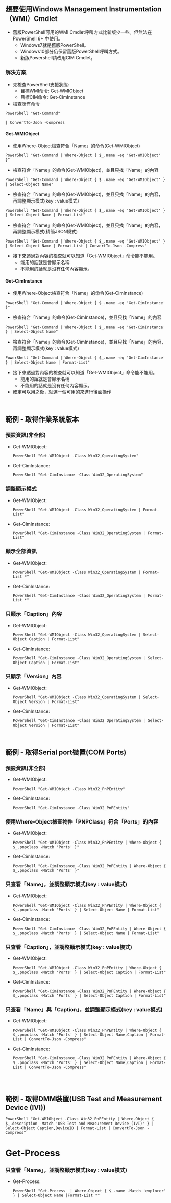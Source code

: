 ## 想要使用Windows Management Instrumentation（WMI）Cmdlet
+ 舊版PowerShell可用的WMI Cmdlet呼叫方式比新版少一些。但無法在 PowerShell 6+ 中使用。
  + Windows7就是舊版PowerShell。
  + Windows10部分仍保留舊版PowerShell呼叫方式。
  + 新版Powershell請改用CIM Cmdlet。
 
### 解決方案
+ 先檢查PowerShell支援狀態:
  + 目標WMI命令: Get-WMIObject
  + 目標CIM命令: Get-CimInstance
+ 檢查所有命令
```
PowerShell "Get-Command"
```

```
| ConvertTo-Json -Compress
```
#### Get-WMIObject
+ 使用Where-Object檢查符合「Name」的命令(Get-WMIObject)
```
PowerShell "Get-Command | Where-Object { $_.name -eq 'Get-WMIObject' }"
```
+ 檢查符合「Name」的命令(Get-WMIObject)，並且只找「Name」的內容
```
PowerShell "Get-Command | Where-Object { $_.name -eq 'Get-WMIObject' } | Select-Object Name"
```
+ 檢查符合「Name」的命令(Get-WMIObject)，並且只找「Name」的內容，再調整顯示模式(key : value模式)
```
PowerShell "Get-Command | Where-Object { $_.name -eq 'Get-WMIObject' } | Select-Object Name | Format-List"
```
+ 檢查符合「Name」的命令(Get-WMIObject)，並且只找「Name」的內容，再調整顯示模式(精簡JSON模式)
```
PowerShell "Get-Command | Where-Object { $_.name -eq 'Get-WMIObject' } | Select-Object Name | Format-List | ConvertTo-Json -Compress"
```
+ 接下來透過對內容的檢查就可以知道「Get-WMIObject」命令能不能用。
  + 能用的話就是會顯示名稱
  + 不能用的話就是沒有任何內容顯示。


#### Get-CimInstance
+ 使用Where-Object檢查符合「Name」的命令(Get-CimInstance)
```
PowerShell "Get-Command | Where-Object { $_.name -eq 'Get-CimInstance' }"
```
+ 檢查符合「Name」的命令(Get-CimInstance)，並且只找「Name」的內容
```
PowerShell "Get-Command | Where-Object { $_.name -eq 'Get-CimInstance' } | Select-Object Name"
```
+ 檢查符合「Name」的命令(Get-CimInstance)，並且只找「Name」的內容，再調整顯示模式(key : value模式)
```
PowerShell "Get-Command | Where-Object { $_.name -eq 'Get-CimInstance' } | Select-Object Name | Format-List"
```
+ 接下來透過對內容的檢查就可以知道「Get-WMIObject」命令能不能用。
  + 能用的話就是會顯示名稱
  + 不能用的話就是沒有任何內容顯示。
 + 確定可以用之後，就選一個可用的來進行後面操作

<br>

## 範例 - 取得作業系統版本
### 預設資訊(非全部)
+ Get-WMIObject:
  ```
  PowerShell "Get-WMIObject -Class Win32_OperatingSystem"
  ```
+ Get-CimInstance:
  ```
  PowerShell "Get-CimInstance -Class Win32_OperatingSystem"
  ```
### 調整顯示模式
+ Get-WMIObject:
  ```
  PowerShell "Get-WMIObject -Class Win32_OperatingSystem | Format-List"
  ```
+ Get-CimInstance:
  ```
  PowerShell "Get-CimInstance -Class Win32_OperatingSystem | Format-List"
  ```
### 顯示全部資訊
+ Get-WMIObject:
  ```
  PowerShell "Get-WMIObject -Class Win32_OperatingSystem | Format-List *"
  ```
+ Get-CimInstance:
  ```
  PowerShell "Get-CimInstance -Class Win32_OperatingSystem | Format-List *"
  ```
### 只顯示「Caption」內容
+ Get-WMIObject:
  ```
  PowerShell "Get-WMIObject -Class Win32_OperatingSystem | Select-Object Caption | Format-List"
  ```
+ Get-CimInstance:
  ```
  PowerShell "Get-CimInstance -Class Win32_OperatingSystem | Select-Object Caption | Format-List"
  ```
### 只顯示「Version」內容
+ Get-WMIObject:
  ```
  PowerShell "Get-WMIObject -Class Win32_OperatingSystem | Select-Object Version | Format-List"
  ```
+ Get-CimInstance:
  ```
  PowerShell "Get-CimInstance -Class Win32_OperatingSystem | Select-Object Version | Format-List"
  ```

<br>

## 範例 - 取得Serial port裝置(COM Ports)
### 預設資訊(非全部)
+ Get-WMIObject:
  ```
  PowerShell "Get-WMIObject -Class Win32_PnPEntity"
  ```
+ Get-CimInstance:
  ```
  PowerShell "Get-CimInstance -Class Win32_PnPEntity"
  ```
### 使用Where-Object檢查物件「PNPClass」符合「Ports」的內容
+ Get-WMIObject:
  ```
  PowerShell "Get-WMIObject -Class Win32_PnPEntity | Where-Object { $_.pnpclass -Match 'Ports' }"
  ```
+ Get-CimInstance:
  ```
  PowerShell "Get-CimInstance -Class Win32_PnPEntity | Where-Object { $_.pnpclass -Match 'Ports' }"
  ```
### 只查看「Name」，並調整顯示模式(key : value模式)
+ Get-WMIObject:
  ```
  PowerShell "Get-WMIObject -Class Win32_PnPEntity | Where-Object { $_.pnpclass -Match 'Ports' } | Select-Object Name | Format-List"
  ```
+ Get-CimInstance:
  ```
  PowerShell "Get-CimInstance -Class Win32_PnPEntity | Where-Object { $_.pnpclass -Match 'Ports' } | Select-Object Name | Format-List"
  ```
### 只查看「Caption」，並調整顯示模式(key : value模式)
+ Get-WMIObject:
  ```
  PowerShell "Get-WMIObject -Class Win32_PnPEntity | Where-Object { $_.pnpclass -Match 'Ports' } | Select-Object Caption | Format-List"
  ```
+ Get-CimInstance:
  ```
  PowerShell "Get-CimInstance -Class Win32_PnPEntity | Where-Object { $_.pnpclass -Match 'Ports' } | Select-Object Caption | Format-List"
  ```
### 只查看「Name」與「Caption」，並調整顯示模式(key : value模式)
+ Get-WMIObject:
  ```
  PowerShell "Get-WMIObject -Class Win32_PnPEntity | Where-Object { $_.pnpclass -Match 'Ports' } | Select-Object Name,Caption | Format-List | ConvertTo-Json -Compress"
  ```
+ Get-CimInstance:
  ```
  PowerShell "Get-CimInstance -Class Win32_PnPEntity | Where-Object { $_.pnpclass -Match 'Ports' } | Select-Object Name,Caption | Format-List | ConvertTo-Json -Compress"
  ```
##

<br>

## 範例 - 取得DMM裝置(USB Test and Measurement Device (IVI))
```
PowerShell "Get-WMIObject -Class Win32_PnPEntity | Where-Object { $_.description -Match 'USB Test and Measurement Device (IVI)' } | Select-Object Caption,DeviceID | Format-List | ConvertTo-Json -Compress"
```
# Get-Process
### 只查看「Name」，並調整顯示模式(key : value模式)
+ Get-Process:
  ```
  PowerShell "Get-Process  | Where-Object { $_.name -Match 'explorer' } | Select-Object Name |Format-List *"
  ```
